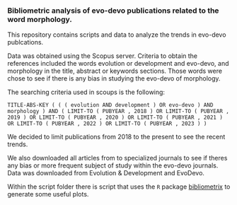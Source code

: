 ### Bibliometric analysis of evo-devo publications related to the word morphology.

This repository contains scripts and data to analyze the trends in evo-devo publcations. 

Data was obtained using the Scopus server. Criteria to obtain the references included the words evolution or development and evo-devo, and morphology in the title, abstract or keywords sections. Those words were chose to see if there is any bias in studying the evo-devo of morphology. 

The searching criteria used in scoups is the following:

`TITLE-ABS-KEY ( ( ( evolution AND development ) OR evo-devo ) AND morphology ) AND ( LIMIT-TO ( PUBYEAR , 2018 ) OR LIMIT-TO ( PUBYEAR , 2019 ) OR LIMIT-TO ( PUBYEAR , 2020 ) OR LIMIT-TO ( PUBYEAR , 2021 ) OR LIMIT-TO ( PUBYEAR , 2022 ) OR LIMIT-TO ( PUBYEAR , 2023 ) )`

We decided to limit publications from 2018 to the present to see the recent trends. 

We also downloaded all articles from to specialized journals to see if theres any bias or more frequent subject of study within the evo-devo journals. Data was downloaded from Evolution & Development and EvoDevo. 

Within the script folder there is script that uses the `R` package [bibliometrix](https://www.bibliometrix.org/home/index.php/blog/133-the-exponential-growth-of-scientific-publications)
to generate some useful plots. 




